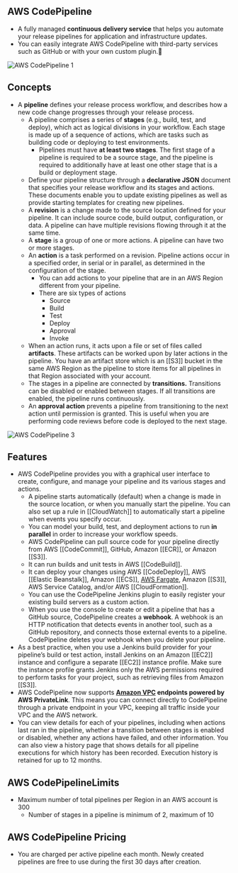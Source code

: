 ## AWS CodePipeline
- A fully managed **continuous delivery service** that helps you automate your release pipelines for application and infrastructure updates.
- You can easily integrate AWS CodePipeline with third-party services such as GitHub or with your own custom plugin.

![AWS CodePipeline 1](https://td-mainsite-cdn.tutorialsdojo.com/wp-content/uploads/2019/05/AWS-CodePipeline-1.jpg)

## **Concepts**

- A **pipeline** defines your release process workflow, and describes how a new code change progresses through your release process.
    - A pipeline comprises a series of **stages** (e.g., build, test, and deploy), which act as logical divisions in your workflow. Each stage is made up of a sequence of actions, which are tasks such as building code or deploying to test environments.
        - Pipelines must have **at least two stages**. The first stage of a pipeline is required to be a source stage, and the pipeline is required to additionally have at least one other stage that is a build or deployment stage.
    - Define your pipeline structure through a **declarative JSON** document that specifies your release workflow and its stages and actions. These documents enable you to update existing pipelines as well as provide starting templates for creating new pipelines.
    - A **revision** is a change made to the source location defined for your pipeline. It can include source code, build output, configuration, or data. A pipeline can have multiple revisions flowing through it at the same time.
    - A **stage** is a group of one or more actions. A pipeline can have two or more stages.
    - An **action** is a task performed on a revision. Pipeline actions occur in a specified order, in serial or in parallel, as determined in the configuration of the stage.
        - You can add actions to your pipeline that are in an AWS Region different from your pipeline.
        - There are six types of actions
            - Source
            - Build
            - Test
            - Deploy
            - Approval
            - Invoke
    - When an action runs, it acts upon a file or set of files called **artifacts**. These artifacts can be worked upon by later actions in the pipeline. You have an artifact store which is an [[S3]] bucket in the same AWS Region as the pipeline to store items for all pipelines in that Region associated with your account.
    - The stages in a pipeline are connected by **transitions.** Transitions can be disabled or enabled between stages. If all transitions are enabled, the pipeline runs continuously.
    - An **approval action** prevents a pipeline from transitioning to the next action until permission is granted. This is useful when you are performing code reviews before code is deployed to the next stage.

![AWS CodePipeline 3](https://td-mainsite-cdn.tutorialsdojo.com/wp-content/uploads/2019/05/AWS-CodePipeline-3.jpg)

## **Features**

- AWS CodePipeline provides you with a graphical user interface to create, configure, and manage your pipeline and its various stages and actions.
    - A pipeline starts automatically (default) when a change is made in the source location, or when you manually start the pipeline. You can also set up a rule in [[CloudWatch]] to automatically start a pipeline when events you specify occur.
    - You can model your build, test, and deployment actions to run **in parallel** in order to increase your workflow speeds.
    - AWS CodePipeline can pull source code for your pipeline directly from AWS [[CodeCommit]], GitHub, Amazon [[ECR]], or Amazon [[S3]].
    - It can run builds and unit tests in AWS [[CodeBuild]].
    - It can deploy your changes using AWS [[CodeDeploy]], AWS [[Elastic Beanstalk]], Amazon [[ECS]], [AWS Fargate](https://tutorialsdojo.com/aws-fargate/), Amazon [[S3]], AWS Service Catalog, and/or AWS [[CloudFormation]].
    - You can use the CodePipeline Jenkins plugin to easily register your existing build servers as a custom action.
    - When you use the console to create or edit a pipeline that has a GitHub source, CodePipeline creates a **webhook**. A webhook is an HTTP notification that detects events in another tool, such as a GitHub repository, and connects those external events to a pipeline. CodePipeline deletes your webhook when you delete your pipeline.
- As a best practice, when you use a Jenkins build provider for your pipeline’s build or test action, install Jenkins on an Amazon [[EC2]] instance and configure a separate [[EC2]] instance profile. Make sure the instance profile grants Jenkins only the AWS permissions required to perform tasks for your project, such as retrieving files from Amazon [[S3]].
- AWS CodePipeline now supports **[Amazon VPC](https://tutorialsdojo.com/amazon-vpc/) endpoints powered by AWS PrivateLink**. This means you can connect directly to CodePipeline through a private endpoint in your VPC, keeping all traffic inside your VPC and the AWS network.
- You can view details for each of your pipelines, including when actions last ran in the pipeline, whether a transition between stages is enabled or disabled, whether any actions have failed, and other information. You can also view a history page that shows details for all pipeline executions for which history has been recorded. Execution history is retained for up to 12 months.

## **AWS CodePipelineLimits**

- Maximum number of total pipelines per Region in an AWS account is 300
    - Number of stages in a pipeline is minimum of 2, maximum of 10

## **AWS CodePipeline** **Pricing**

- You are charged per active pipeline each month. Newly created pipelines are free to use during the first 30 days after creation.